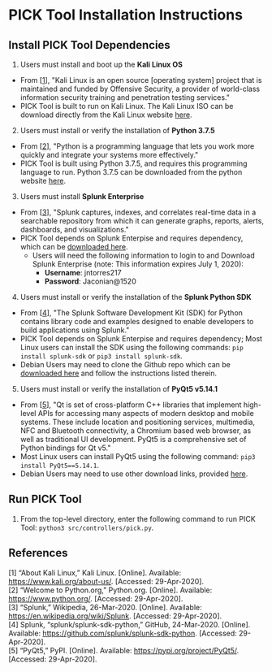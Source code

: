 # PICK Tool Installation Instructions

## Install PICK Tool Dependencies

1. Users must install and boot up the **Kali Linux OS**

 - From [[1](#references)], "Kali Linux is an open source [operating system] project that is maintained and funded by Offensive Security, a provider of world-class information security training and penetration testing services."
 - PICK Tool is built to run on Kali Linux. The Kali Linux ISO can be download directly from the Kali Linux website [here](https://www.kali.org/).

2. Users must install or verify the installation of **Python 3.7.5**

 - From [[2](#references)], "Python is a programming language that lets you work more quickly and integrate your systems more effectively."
 - PICK Tool is built using Python 3.7.5, and requires this programming language to run. Python 3.7.5 can be downloaded from the python website [here](https://www.python.org/downloads/).

3. Users must install **Splunk Enterprise**

 - From [[3](#references)], "Splunk captures, indexes, and correlates real-time data in a searchable repository from which it can generate graphs, reports, alerts, dashboards, and visualizations."
 - PICK Tool depends on Splunk Enterpise and requires dependency, which can be [downloaded here](https://www.splunk.com/en_us/download/splunk-enterprise.html).
    - Users will need the following information to login to and Download Splunk Enterprise (note: This information expires July 1, 2020):
        - **Username**: jntorres217
        - **Password**: Jaconian@1520

4. Users must install or verify the installation of the **Splunk Python SDK**

 - From [[4](#references)], "The Splunk Software Development Kit (SDK) for Python contains library code and examples designed to enable developers to build applications using Splunk."
 - PICK Tool depends on Splunk Enterpise and requires dependency; Most Linux users can install the SDK using the following commands: ```pip install splunk-sdk``` or ```pip3 install splunk-sdk```.
 - Debian Users may need to clone the Github repo which can be [downloaded here](https://github.com/splunk/splunk-sdk-python) and follow the instructions listed therein.

5. Users must install or verify the installation of **PyQt5 v5.14.1**

 - From [[5](#references)], "Qt is set of cross-platform C++ libraries that implement high-level APIs for accessing many aspects of modern desktop and mobile systems. These include location and positioning services, multimedia, NFC and Bluetooth connectivity, a Chromium based web browser, as well as traditional UI development. PyQt5 is a comprehensive set of Python bindings for Qt v5."
 - Most Linux users can install PyQt5 using the following command: ```pip3 install PyQt5==5.14.1```.
 - Debian Users may need to use other download links, provided [here](https://pypi.org/project/PyQt5/#files).

## Run PICK Tool

1. From the top-level directory, enter the following command to run PICK Tool: ```python3 src/controllers/pick.py```.

## References

[1] “About Kali Linux,” Kali Linux. [Online]. Available: https://www.kali.org/about-us/. [Accessed: 29-Apr-2020].</br>
[2] “Welcome to Python.org,” Python.org. [Online]. Available: https://www.python.org/. [Accessed: 29-Apr-2020].</br>
[3] “Splunk,” Wikipedia, 26-Mar-2020. [Online]. Available: https://en.wikipedia.org/wiki/Splunk. [Accessed: 29-Apr-2020].</br>
[4] Splunk, “splunk/splunk-sdk-python,” GitHub, 24-Mar-2020. [Online]. Available: https://github.com/splunk/splunk-sdk-python. [Accessed: 29-Apr-2020].</br>
[5] “PyQt5,” PyPI. [Online]. Available: https://pypi.org/project/PyQt5/. [Accessed: 29-Apr-2020].
